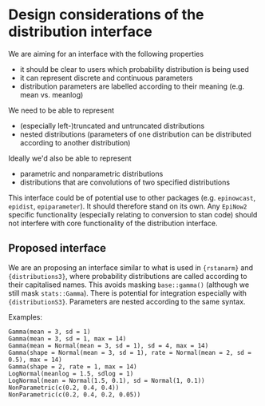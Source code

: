 # Design considerations of the distribution interface

We are aiming for an interface with the following properties
  * it should be clear to users which probability distribution is being used
  * it can represent discrete and continuous parameters
  * distribution parameters are labelled according to their meaning (e.g. mean vs. meanlog)

We need to be able to represent
  * (especially left-)truncated and untruncated distributions
  * nested distributions (parameters of one distribution can be distributed according to another distribution)

Ideally we'd also be able to represent
  * parametric and nonparametric distributions
  * distributions that are convolutions of two specified distributions

This interface could be of potential use to other packages (e.g. `epinowcast`, `epidist`, `epiparameter`). It should therefore stand on its own. Any `EpiNow2` specific functionality (especially relating to conversion to stan code) should not interfere with core functionality of the distribution interface.

## Proposed interface

We are an proposing an interface similar to what is used in `{rstanarm}` and `{distributions3}`, where probability distributions are called according to their capitalised names. This avoids masking `base::gamma()` (although we still mask `stats::Gamma`). There is potential for integration especially with `{distributionS3}`. Parameters are nested according to the same syntax.

Examples:
```{r}
Gamma(mean = 3, sd = 1)
Gamma(mean = 3, sd = 1, max = 14)
Gamma(mean = Normal(mean = 3, sd = 1), sd = 4, max = 14)
Gamma(shape = Normal(mean = 3, sd = 1), rate = Normal(mean = 2, sd = 0.5), max = 14)
Gamma(shape = 2, rate = 1, max = 14)
LogNormal(meanlog = 1.5, sdlog = 1)
LogNormal(mean = Normal(1.5, 0.1), sd = Normal(1, 0.1))
NonParametric(c(0.2, 0.4, 0.4))
NonParametric(c(0.2, 0.4, 0.2, 0.05))
```
